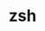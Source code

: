 ---
title: "zsh"
layout: cache
categories: [package, develop]
meta: {"compilers": ["cce@=18.0.0", "gcc@=10.3.0", "gcc@=11.4.0", "gcc@=9.4.0", "oneapi@=2024.2.1"], "num_specs": 11, "num_specs_by_stack": {"e4s": 2, "e4s-cray-rhel": 2, "e4s-cray-sles": 1, "e4s-neoverse-v2": 2, "e4s-neoverse_v1": 1, "e4s-oneapi": 2, "e4s-power": 1, "root": 11}, "oss": ["rhel8", "sle_hpc15", "ubuntu20.04", "ubuntu22.04"], "platforms": ["linux"], "stacks": ["e4s", "e4s-cray-rhel", "e4s-cray-sles", "e4s-neoverse-v2", "e4s-neoverse_v1", "e4s-oneapi", "e4s-power", "root"], "targets": ["neoverse_v1", "neoverse_v2", "ppc64le", "x86_64_v3", "x86_64_v4"], "versions": ["5.9"]}
spec_details: [{"compiler": "gcc@=11.4.0", "hash": "2nj36aqrpsnflqpxeapzexl4t7updip2", "os": "ubuntu22.04", "platform": "linux", "size": "-", "stacks": ["e4s-neoverse-v2", "root"], "target": "neoverse_v2", "variants": ["build_system=autotools", "~etcdir", "~lmod", "+skip-tcsetpgrp-test"], "versions": ["5.9"]}, {"compiler": "gcc@=11.4.0", "hash": "2r6lo72u6gkyy74k4ek735we6k5jpgdk", "os": "ubuntu22.04", "platform": "linux", "size": "-", "stacks": ["e4s-neoverse-v2", "root"], "target": "neoverse_v2", "variants": ["build_system=autotools", "~etcdir", "~lmod", "+skip-tcsetpgrp-test"], "versions": ["5.9"]}, {"compiler": "oneapi@=2024.2.1", "hash": "33m6rqbxego4nnyakobiicw34ov5rvih", "os": "ubuntu22.04", "platform": "linux", "size": "-", "stacks": ["e4s-oneapi", "root"], "target": "x86_64_v3", "variants": ["build_system=autotools", "~etcdir", "~lmod", "+skip-tcsetpgrp-test"], "versions": ["5.9"]}, {"compiler": "cce@=18.0.0", "hash": "6gesd532r3o2ifpdxtc7lmsvddgyrn7t", "os": "rhel8", "platform": "linux", "size": "-", "stacks": ["e4s-cray-rhel", "root"], "target": "x86_64_v3", "variants": ["build_system=autotools", "~etcdir", "~lmod", "+skip-tcsetpgrp-test"], "versions": ["5.9"]}, {"compiler": "gcc@=10.3.0", "hash": "ehzzicxgwqtuw56abtnuwarpuhk3k3iu", "os": "sle_hpc15", "platform": "linux", "size": "-", "stacks": ["e4s-cray-sles", "root"], "target": "x86_64_v4", "variants": ["build_system=autotools", "~etcdir", "~lmod", "+skip-tcsetpgrp-test"], "versions": ["5.9"]}, {"compiler": "gcc@=9.4.0", "hash": "fpjhiv22xgs63vxxv7hkxju6g5o3dlvr", "os": "ubuntu20.04", "platform": "linux", "size": "-", "stacks": ["e4s-power", "root"], "target": "ppc64le", "variants": ["build_system=autotools", "~etcdir", "~lmod", "+skip-tcsetpgrp-test"], "versions": ["5.9"]}, {"compiler": "oneapi@=2024.2.1", "hash": "jppqfn5asdjbo5lvb6anjmt52pepjhng", "os": "ubuntu22.04", "platform": "linux", "size": "-", "stacks": ["e4s-oneapi", "root"], "target": "x86_64_v3", "variants": ["build_system=autotools", "~etcdir", "~lmod", "+skip-tcsetpgrp-test"], "versions": ["5.9"]}, {"compiler": "cce@=18.0.0", "hash": "oxqxlfwm2k4tkz3suodfwbmumixdlpfz", "os": "rhel8", "platform": "linux", "size": "-", "stacks": ["e4s-cray-rhel", "root"], "target": "x86_64_v3", "variants": ["build_system=autotools", "~etcdir", "~lmod", "+skip-tcsetpgrp-test"], "versions": ["5.9"]}, {"compiler": "gcc@=11.4.0", "hash": "p3st4os5zydeznsqn45d3cy5xxyhtfrc", "os": "ubuntu22.04", "platform": "linux", "size": "-", "stacks": ["e4s", "root"], "target": "x86_64_v3", "variants": ["build_system=autotools", "~etcdir", "~lmod", "+skip-tcsetpgrp-test"], "versions": ["5.9"]}, {"compiler": "gcc@=11.4.0", "hash": "tfk7cpghs3fnsn7nztk7wvdmts4hqprr", "os": "ubuntu22.04", "platform": "linux", "size": "-", "stacks": ["e4s", "root"], "target": "x86_64_v3", "variants": ["build_system=autotools", "~etcdir", "~lmod", "+skip-tcsetpgrp-test"], "versions": ["5.9"]}, {"compiler": "gcc@=11.4.0", "hash": "xbrymu2qjs3ulgpm3sl2a66qah3pifxb", "os": "ubuntu22.04", "platform": "linux", "size": "-", "stacks": ["e4s-neoverse_v1", "root"], "target": "neoverse_v1", "variants": ["build_system=autotools", "~etcdir", "~lmod", "+skip-tcsetpgrp-test"], "versions": ["5.9"]}]
---